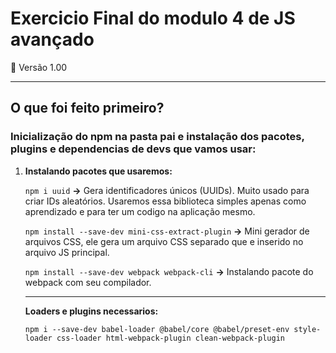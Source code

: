 # Exercicio Final do modulo 4 de JS avançado
🧠 Versão 1.00

---

## O que foi feito primeiro?

### Inicialização do npm na pasta pai e instalação dos pacotes, plugins e dependencias de devs que vamos usar:
1. **Instalando pacotes que usaremos:**

    ` npm i uuid ` **->** Gera identificadores únicos (UUIDs). Muito usado para criar IDs aleatórios. Usaremos essa biblioteca simples apenas como aprendizado e para ter um codigo na aplicação mesmo.

    ` npm install --save-dev mini-css-extract-plugin ` **->** Mini gerador de arquivos CSS, ele gera um arquivo CSS separado que e inserido no arquivo JS principal.
    
    ` npm install --save-dev webpack webpack-cli ` **->** Instalando pacote do webpack com seu compilador.

    ---

    **Loaders e plugins necessarios:**

    ` npm i --save-dev babel-loader @babel/core @babel/preset-env style-loader css-loader html-webpack-plugin clean-webpack-plugin `